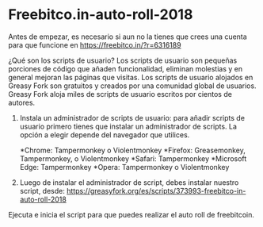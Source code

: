 # Freebitco.in-auto-roll-2018
Antes de empezar, es necesario si aun no la tienes que crees una cuenta para que funcione en https://freebitco.in/?r=6316189

¿Qué son los scripts de usuario?
Los scripts de usuario son pequeñas porciones de código que añaden funcionalidad, eliminan molestias y en general mejoran las páginas que visitas. Los scripts de usuario alojados en Greasy Fork son gratuitos y creados por una comunidad global de usuarios. Greasy Fork aloja miles de scripts de usuario escritos por cientos de autores.

1) Instala un administrador de scripts de usuario: para añadir scripts de usuario primero tienes que instalar un administrador de scripts. La opción a elegir depende del navegador que utilices.

    *Chrome: Tampermonkey o Violentmonkey
    *Firefox: Greasemonkey, Tampermonkey, o Violentmonkey
    *Safari: Tampermonkey
    *Microsoft Edge: Tampermonkey
    *Opera: Tampermonkey o Violentmonkey

2) Luego de instalar el administrador de script, debes instalar nuestro script, desde:
https://greasyfork.org/es/scripts/373993-freebitco-in-auto-roll-2018

Ejecuta e inicia el script para que puedes realizar el auto roll de freebitcoin.
